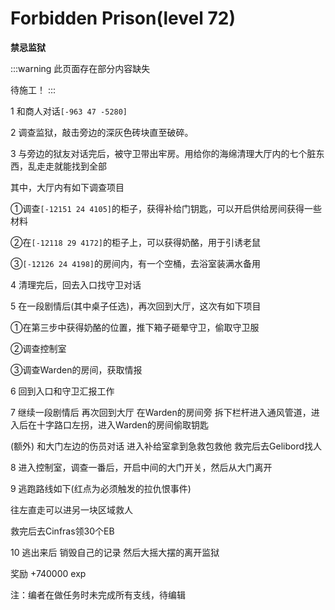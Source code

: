 # Forbidden Prison(level 72)
**禁忌监狱**

:::warning
此页面存在部分内容缺失

待施工！
:::

1 和商人对话`[-963 47 -5280]`

2 调查监狱，敲击旁边的深灰色砖块直至破碎。

3 与旁边的狱友对话完后，被守卫带出牢房。用给你的海绵清理大厅内的七个脏东西，乱走走就能找到全部

  其中，大厅内有如下调查项目

  ①调查`[-12151 24 4105]`的柜子，获得补给门钥匙，可以开启供给房间获得一些材料

  ②在`[-12118 29 4172]`的柜子上，可以获得奶酪，用于引诱老鼠

  ③`[-12126 24 4198]`的房间内，有一个空桶，去浴室装满水备用

4 清理完后，回去入口找守卫对话

5 在一段剧情后(其中桌子任选)，再次回到大厅，这次有如下项目

  ①在第三步中获得奶酪的位置，推下箱子砸晕守卫，偷取守卫服

  ②调查控制室

  ③调查Warden的房间，获取情报

6 回到入口和守卫汇报工作

7 继续一段剧情后 再次回到大厅 在Warden的房间旁 拆下栏杆进入通风管道，进入后在十字路口左拐，进入Warden的房间偷取钥匙

(额外) 和大门左边的伤员对话 进入补给室拿到急救包救他
救完后去Gelibord找人

8 进入控制室，调查一番后，开启中间的大门开关，然后从大门离开

9 逃跑路线如下(红点为必须触发的拉仇恨事件)

往左直走可以进另一块区域救人

救完后去Cinfras领30个EB

10 逃出来后 销毁自己的记录 然后大摇大摆的离开监狱

奖励
+740000 exp

注：编者在做任务时未完成所有支线，待编辑